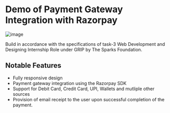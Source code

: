 # Demo of Payment Gateway Integration with Razorpay

![image](https://user-images.githubusercontent.com/68966575/126738232-681018d0-e8b0-47d2-9cbb-a75cea60521a.png)

Build in accordance with the specifications of task-3 Web Development and Designing Internship Role under GRIP by The Sparks Foundation.

## Notable Features
- Fully responsive design
- Payment gateway integration using the Razorpay SDK
- Support for Debit Card, Credit Card, UPI, Wallets and mutliple other sources
- Provision of email receipt to the user upon successful completion of the payment.
